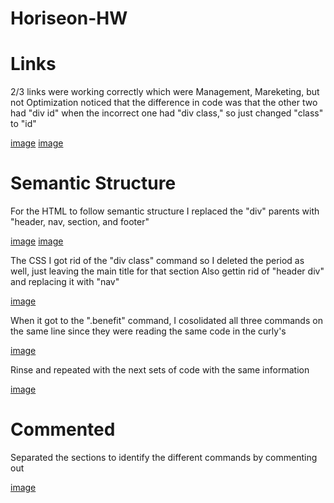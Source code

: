 # Horiseon-HW

# Links
2/3 links were working correctly which were Management, Mareketing, but not Optimization
noticed that the difference in code was that the other two had "div id" when the incorrect one had "div class," so just changed "class" to "id"

[image](https://user-images.githubusercontent.com/95456899/146625227-bc8c49d9-b427-4f2d-bef0-ee04540d0a98.png)
[image](https://user-images.githubusercontent.com/95456899/146625425-574b11f9-b643-40d6-8e94-5756314eac8f.png)

# Semantic Structure
For the HTML to follow semantic structure I replaced the "div" parents with "header, nav, section, and footer"

[image](https://user-images.githubusercontent.com/95456899/146625512-764af78c-3a99-42ef-9762-4edc1210f6a7.png)
[image](https://user-images.githubusercontent.com/95456899/146625538-1247aa62-5d2a-48e2-ba97-f8284d68e28d.png)


The CSS I got rid of the "div class" command so I deleted the period as well, just leaving the main title for that section
Also gettin rid of "header div" and replacing it with "nav"

[image](https://user-images.githubusercontent.com/95456899/146625705-83232b74-9ff0-416c-9798-ffefbf30d893.png)

When it got to the ".benefit" command, I cosolidated all three commands on the same line since they were reading the same code in the curly's

[image](https://user-images.githubusercontent.com/95456899/146625814-9cbb4b84-f9e5-432e-a030-d21c0bccba48.png)

Rinse and repeated with the next sets of code with the same information

[image](https://user-images.githubusercontent.com/95456899/146625957-caa8cf75-c91e-446f-89f2-ed0ff6357bdb.png)

# Commented
Separated the sections to identify the different commands by commenting out 

[image](https://user-images.githubusercontent.com/95456899/146626123-1f3edb69-87e2-4084-9898-94ef3102b45d.png)

